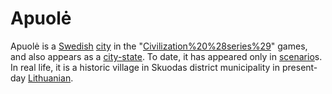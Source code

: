 # Apuolė

Apuolė is a [Swedish](Swedish) [city](city) in the "[Civilization%20%28series%29](Civilization)" games, and also appears as a [city-state](city-state). To date, it has appeared only in [scenario](scenario)s. In real life, it is a historic village in Skuodas district municipality in present-day [Lithuanian](Lithuania).